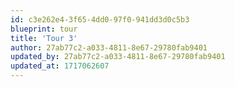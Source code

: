 ```yaml
---
id: c3e262e4-3f65-4dd0-97f0-941dd3d0c5b3
blueprint: tour
title: 'Tour 3'
author: 27ab77c2-a033-4811-8e67-29780fab9401
updated_by: 27ab77c2-a033-4811-8e67-29780fab9401
updated_at: 1717062607
---
```

